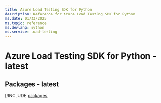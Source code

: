 ```yaml
---
title: Azure Load Testing SDK for Python
description: Reference for Azure Load Testing SDK for Python
ms.date: 01/23/2025
ms.topic: reference
ms.devlang: python
ms.service: load-testing
---
```

# Azure Load Testing SDK for Python - latest

## Packages - latest
[!INCLUDE [packages](load-testing-index.md)]